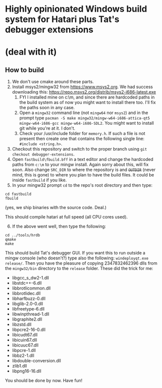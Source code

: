# Highly opinionated Windows build system for Hatari plus Tat's debugger extensions
# (deal with it)

## How to build

1. We don't use cmake around these parts.
1. Install msys2/mingw32 from https://www.msys2.org. We had success downloading this:
https://repo.msys2.org/distrib/msys2-i686-latest.exe
   1. FYI I installed mine on c:\m, and since there are hardcoded paths in the
build system as of now you might want to install there too. I'll fix the paths
soon in any case.
   1. Open a ```mingw32``` command line (not ```mingw64``` nor ```msys2```) and
in the prompt type ```pacman -S make mingw32/mingw-w64-i686-attica-qt5
mingw-w64-i686-gcc mingw-w64-i686-SDL2```. You might want to install git while
you're at it. I don't.
   1. Check your /usr/include folder for ```memory.h```. If such a file is not present then create one that contains the following single line: ```#include <string.h>```.
1. Checkout this repository and switch to the proper branch using ```git
checkout debugger-extensions```.
1. Open ```fastbuild\fbuild.bff``` in a text editor and change the hardcoded
paths from ```c:\m``` to your mingw install. Again sorry about this, will fix
soon. Also change ```SRC_DIR``` to where the repository is and ~~```OUTDIR```~~ (never mind, this is gone) to
where you plan to have the build files. It could be inside ```fastbuild``` if you
like.
1. In your mingw32 prompt ```cd``` to the repo's root directory and then type:
```
cd fastbuild
fbuild
```
(yes, we ship binaries with the source code. Deal.)

This should compile hatari at full speed (all CPU cores used).

6. If the above went well, then type the following:
```
cd ../tools/hrdb
qmake
make
```
This should build Tat's debugger GUI. If you want this to run outside a mingw
console (who doesn't?) type also the following: ```windeployqt.exe
release/```. Then you have the pleasure of copying 2347832462396 dlls from the
```mingw32/bin``` directory to the ```release``` folder. These did the trick
for me:
   * libgcc_s_dw2-1.dll
   * libstdc++-6.dll
   * libbrotlicommon.dll
   * libbrotlidec.dll
   * libharfbuzz-0.dll
   * libglib-2.0-0.dll
   * libfreetype-6.dll
   * libwinpthread-1.dll
   * libgraphite2.dll
   * libzstd.dll
   * libpcre2-16-0.dll
   * libicudt67.dll
   * libicuin67.dll
   * libicuuc67.dll
   * libpcre-1.dll
   * libbz2-1.dll
   * libdouble-conversion.dll
   * zlib1.dll
   * libpng16-16.dll

You should be done by now. Have fun!
